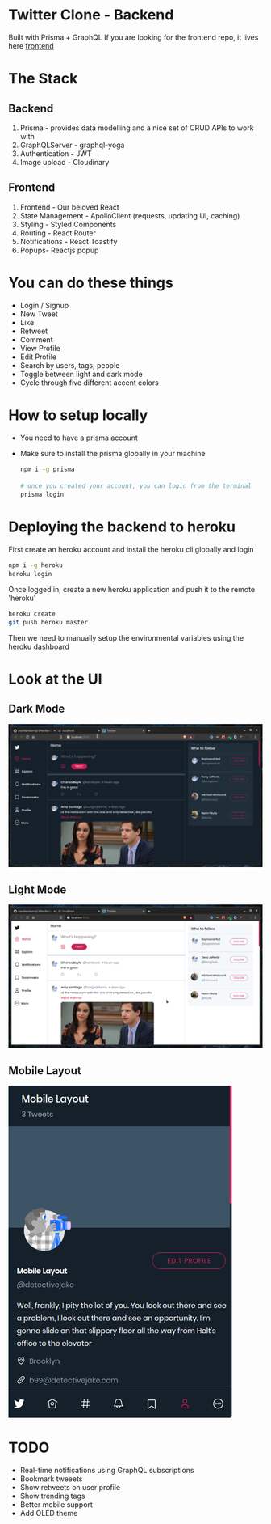 # Twitter Clone - Backend

Built with Prisma + GraphQL
If you are looking for the frontend repo, it lives here [frontend](https://github.com/manikandanraji/twitter-clone-frontend)

# The Stack

## Backend
1. Prisma - provides data modelling and a nice set of CRUD APIs to work with
2. GraphQLServer - graphql-yoga
3. Authentication - JWT 
4. Image upload - Cloudinary

## Frontend
1. Frontend - Our beloved React
2. State Management - ApolloClient (requests, updating UI, caching)
3. Styling - Styled Components
4. Routing - React Router
5. Notifications - React Toastify
6. Popups- Reactjs popup

# You can do these things
- Login / Signup
- New Tweet
- Like
- Retweet
- Comment
- View Profile
- Edit Profile
- Search by users, tags, people
- Toggle between light and dark mode
- Cycle through five different accent colors

# How to setup locally

- You need to have a prisma account
- Make sure to install the prisma globally in your machine 

	```bash
	npm i -g prisma

	# once you created your account, you can login from the terminal
	prisma login
	```

# Deploying the backend to heroku

First create an heroku account and install the heroku cli globally and login

```bash
npm i -g heroku
heroku login
```

Once logged in, create a new heroku application and push it to the remote 'heroku'

```bash
heroku create
git push heroku master
```
Then we need to manually setup the environmental variables using the heroku dashboard

# Look at the UI

## Dark Mode

![Dark](screenshots/twitter_clone_frontend_dark.png)

## Light Mode

![Light](screenshots/twitter_clone_frontend_light.png)

## Mobile Layout
![Mobile](screenshots/mobile_layout.png)

# TODO
- Real-time notifications using GraphQL subscriptions
- Bookmark tweeets
- Show retweets on user profile
- Show trending tags
- Better mobile support
- Add OLED theme
